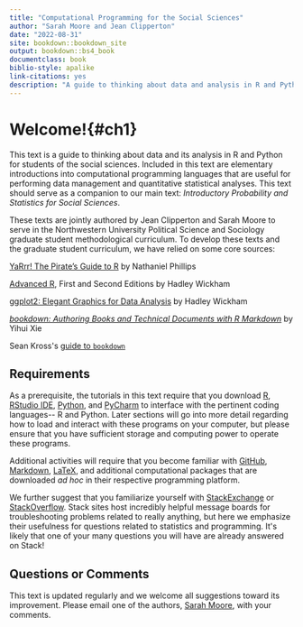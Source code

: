 ```yaml
---
title: "Computational Programming for the Social Sciences"
author: "Sarah Moore and Jean Clipperton"
date: "2022-08-31"
site: bookdown::bookdown_site
output: bookdown::bs4_book
documentclass: book
biblio-style: apalike
link-citations: yes
description: "A guide to thinking about data and analysis in R and Python for students of the social sciences."
---
```


# Welcome!{#ch1}

This text is a guide to thinking about data and its analysis in R and Python for students of the social sciences. Included in this text are elementary introductions into computational programming languages that are useful for performing data management and quantitative statistical analyses. This text should serve as a companion to our main text: *Introductory Probability and Statistics for Social Sciences*.

These texts are jointly authored by Jean Clipperton and Sarah Moore to serve in the Northwestern University Political Science and Sociology graduate student methodological curriculum. To develop these texts and the graduate student curriculum, we have relied on some core sources:

[YaRrr! The Pirate’s Guide to R](https://bookdown.org/ndphillips/YaRrr/projects-in-rstudio.html) by Nathaniel Phillips 

[Advanced R](http://adv-r.had.co.nz/Introduction.html), First and Second Editions by Hadley Wickham 

[ggplot2: Elegant Graphics for Data Analysis](https://ggplot2-book.org/index.html) by Hadley Wickham 

[*bookdown: Authoring Books and Technical Documents with R Markdown*](https://bookdown.org/yihui/bookdown/) by Yihui Xie

Sean Kross's [guide to `bookdown`](https://seankross.com/2016/11/17/How-to-Start-a-Bookdown-Book.html)



## Requirements

As a prerequisite, the tutorials in this text require that you download [R](https://cran.r-project.org/), [RStudio IDE](https://www.rstudio.com/), [Python](https://www.python.org/downloads/), and [PyCharm](https://www.jetbrains.com/pycharm/) to interface with the pertinent coding languages-- R and Python. Later sections will go into more detail regarding how to load and interact with these programs on your computer, but please ensure that you have sufficient storage and computing power to operate these programs.

Additional activities will require that you become familiar with [GitHub](https://github.com/), [Markdown](https://www.markdownguide.org/), [LaTeX](https://www.latex-project.org/), and additional computational packages that are downloaded *ad hoc* in their respective programming platform.

We further suggest that you familiarize yourself with [StackExchange](https://stackexchange.com/) or [StackOverflow](https://stackoverflow.com/). Stack sites host incredibly helpful message boards for troubleshooting problems related to really anything, but here we emphasize their usefulness for questions related to statistics and programming. It's likely that one of your many questions you will have are already answered on Stack!

## Questions or Comments

This text is updated regularly and we welcome all suggestions toward its improvement. Please email one of the authors, [Sarah Moore](mailto:sarahmoore2022@u.northwestern.edu), with your comments.

